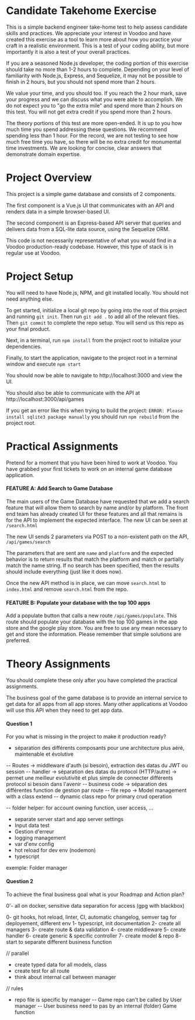 # Candidate Takehome Exercise

This is a simple backend engineer take-home test to help assess candidate skills and practices. We appreciate your interest in Voodoo and have created this exercise as a tool to learn more about how you practice your craft in a realistic environment. This is a test of your coding ability, but more importantly it is also a test of your overall practices.

If you are a seasoned Node.js developer, the coding portion of this exercise should take no more than 1-2 hours to complete. Depending on your level of familiarity with Node.js, Express, and Sequelize, it may not be possible to finish in 2 hours, but you should not spend more than 2 hours.

We value your time, and you should too. If you reach the 2 hour mark, save your progress and we can discuss what you were able to accomplish. We do not expect you to "go the extra mile" and spend more than 2 hours on this test. You will not get extra credit if you spend more than 2 hours.

The theory portions of this test are more open-ended. It is up to you how much time you spend addressing these questions. We recommend spending less than 1 hour. For the record, we are not testing to see how much free time you have, so there will be no extra credit for monumental time investments. We are looking for concise, clear answers that demonstrate domain expertise.

# Project Overview

This project is a simple game database and consists of 2 components.

The first component is a Vue.js UI that communicates with an API and renders data in a simple browser-based UI.

The second component is an Express-based API server that queries and delivers data from a SQL-lite data source, using the Sequelize ORM.

This code is not necessarily representative of what you would find in a Voodoo production-ready codebase. However, this type of stack is in regular use at Voodoo.

# Project Setup

You will need to have Node.js, NPM, and git installed locally. You should not need anything else.

To get started, initialize a local git repo by going into the root of this project and running `git init`. Then run `git add .` to add all of the relevant files. Then `git commit` to complete the repo setup. You will send us this repo as your final product.

Next, in a terminal, run `npm install` from the project root to initialize your dependencies.

Finally, to start the application, navigate to the project root in a terminal window and execute `npm start`

You should now be able to navigate to http://localhost:3000 and view the UI.

You should also be able to communicate with the API at http://localhost:3000/api/games

If you get an error like this when trying to build the project: `ERROR: Please install sqlite3 package manually` you should run `npm rebuild` from the project root.

# Practical Assignments

Pretend for a moment that you have been hired to work at Voodoo. You have grabbed your first tickets to work on an internal game database application.

#### FEATURE A: Add Search to Game Database

The main users of the Game Database have requested that we add a search feature that will allow them to search by name and/or by platform. The front end team has already created UI for these features and all that remains is for the API to implement the expected interface. The new UI can be seen at `/search.html`

The new UI sends 2 parameters via POST to a non-existent path on the API, `/api/games/search`

The parameters that are sent are `name` and `platform` and the expected behavior is to return results that match the platform and match or partially match the name string. If no search has been specified, then the results should include everything (just like it does now).

Once the new API method is in place, we can move `search.html` to `index.html` and remove `search.html` from the repo.

#### FEATURE B: Populate your database with the top 100 apps

Add a populate button that calls a new route `/api/games/populate`. This route should populate your database with the top 100 games in the app store and the google play store. You are free to use any mean necessary to get and store the information. Please remember that simple solutions are preferred.

# Theory Assignments

You should complete these only after you have completed the practical assignments.

The business goal of the game database is to provide an internal service to get data for all apps from all app stores. Many other applications at Voodoo will use this API when they need to get app data.

#### Question 1

For you what is missing in the project to make it production ready?

- séparation des différents composants pour une architecture plus aéré, maintenable et évolutive

-- Routes -> middleware d'auth (si besoin), extraction des datas du JWT ou session
-- handler -> séparation des datas du protocol (HTTP/autre) -> permet une meilleur evolutivité et plus simple de connecter différents protocol si besoin dans l'avenir
-- business code -> séparation des différentes function de gestion par route
-- file repo -> Model management with a class extend
-- dynamic class repo for primary crud operation

-- folder helper: for account owning function, user access, ...

- separate server start and app server settings
- Input data test
- Gestion d'erreur
- logging management
- var d'env config
- hot reload for dev env (nodemon)
- typescript

exemple: Folder manager

#### Question 2

To achieve the final business goal what is your Roadmap and Action plan?

0'- all on docker, sensitive data separation for access (gpg with blackbox)

0- git hooks, hot reload, linter, CI, automatic changelog, semver tag for deployement, different env
1- typescript, init documentation
2- create all managers
3- create route & data validation
4- create middleware
5- create handler
6- create generic & specific controller
7- create model & repo
8- start to separate different business function

// parallel

- create typed data for all models, class
- create test for all route
- think about internal call between manager

// rules

- repo file is specific by manager
  -- Game repo can't be called by User manager
  -- User business need to pas by an internal (folder) Game function
